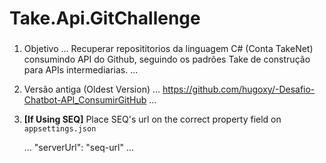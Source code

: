 ﻿# Take.Api.GitChallenge
### 

 1. Objetivo
   ...
        Recuperar reposititorios da linguagem C# (Conta TakeNet) consumindo API do Github, seguindo os padrões Take de construção para APIs intermediarias.
   ...

2. Versão antiga (Oldest Version)
   ...
        https://github.com/hugoxy/-Desafio-Chatbot-API_ConsumirGitHub
   ...
    
2. **[If Using SEQ]** Place SEQ's url on the correct property field on `appsettings.json`

    ...
          "serverUrl": "seq-url"
    ...



